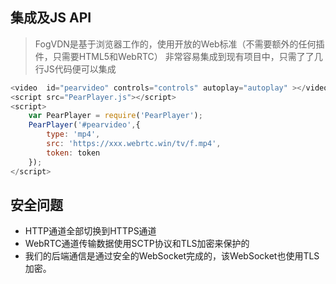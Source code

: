 ## 集成及JS API

> FogVDN是基于浏览器工作的，使用开放的Web标准（不需要额外的任何插件，只需要HTML5和WebRTC）
> 非常容易集成到现有项目中，只需了了几行JS代码便可以集成

``` js
<video  id="pearvideo" controls="controls" autoplay="autoplay" ></video>
<script src="PearPlayer.js"></script>
<script>
    var PearPlayer = require('PearPlayer');
    PearPlayer('#pearvideo',{
        type: 'mp4',
        src: 'https://xxx.webrtc.win/tv/f.mp4',
        token: token
    });
</script>
```

## 安全问题

* HTTP通道全部切换到HTTPS通道
* WebRTC通道传输数据使用SCTP协议和TLS加密来保护的
* 我们的后端通信是通过安全的WebSocket完成的，该WebSocket也使用TLS加密。

